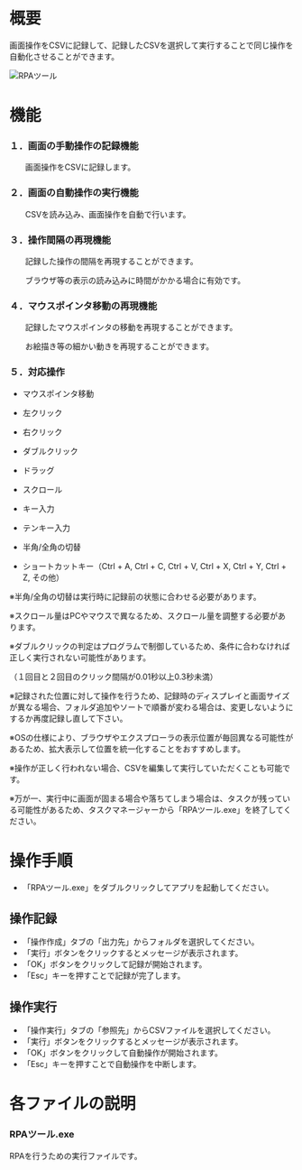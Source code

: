 # 概要
画面操作をCSVに記録して、記録したCSVを選択して実行することで同じ操作を自動化させることができます。<br>

![RPAツール](https://user-images.githubusercontent.com/10617518/199230360-30d502fc-47b4-4743-9a6a-efd5bec4b327.gif)

# 機能
### １．画面の手動操作の記録機能

　　画面操作をCSVに記録します。<br>

### ２．画面の自動操作の実行機能

　　CSVを読み込み、画面操作を自動で行います。<br>

### ３．操作間隔の再現機能

　　記録した操作の間隔を再現することができます。<br>

　　ブラウザ等の表示の読み込みに時間がかかる場合に有効です。<br>

### ４．マウスポインタ移動の再現機能

　　記録したマウスポインタの移動を再現することができます。<br>

　　お絵描き等の細かい動きを再現することができます。<br>

### ５．対応操作

* マウスポインタ移動

* 左クリック

* 右クリック

* ダブルクリック

* ドラッグ

* スクロール

* キー入力

* テンキー入力

* 半角/全角の切替

* ショートカットキー（Ctrl + A, Ctrl + C, Ctrl + V, Ctrl + X, Ctrl + Y, Ctrl + Z, その他）

※半角/全角の切替は実行時に記録前の状態に合わせる必要があります。<br>

※スクロール量はPCやマウスで異なるため、スクロール量を調整する必要があります。<br>

※ダブルクリックの判定はプログラムで制御しているため、条件に合わなければ正しく実行されない可能性があります。<br>

（１回目と２回目のクリック間隔が0.01秒以上0.3秒未満）<br>

※記録された位置に対して操作を行うため、記録時のディスプレイと画面サイズが異なる場合、フォルダ追加やソートで順番が変わる場合は、変更しないようにするか再度記録し直して下さい。<br>

※OSの仕様により、ブラウザやエクスプローラの表示位置が毎回異なる可能性があるため、拡大表示して位置を統一化することをおすすめします。<br>

※操作が正しく行われない場合、CSVを編集して実行していただくことも可能です。<br>

※万が一、実行中に画面が固まる場合や落ちてしまう場合は、タスクが残っている可能性があるため、タスクマネージャーから「RPAツール.exe」を終了してください。<br>


# 操作手順
* 「RPAツール.exe」をダブルクリックしてアプリを起動してください。<br>
## 操作記録
* 「操作作成」タブの「出力先」からフォルダを選択してください。<br>
* 「実行」ボタンをクリックするとメッセージが表示されます。<br>
* 「OK」ボタンをクリックして記録が開始されます。<br>
* 「Esc」キーを押すことで記録が完了します。<br>
## 操作実行
* 「操作実行」タブの「参照先」からCSVファイルを選択してください。<br>
* 「実行」ボタンをクリックするとメッセージが表示されます。<br>
* 「OK」ボタンをクリックして自動操作が開始されます。<br>
* 「Esc」キーを押すことで自動操作を中断します。<br>

# 各ファイルの説明
### RPAツール.exe
RPAを行うための実行ファイルです。<br>

